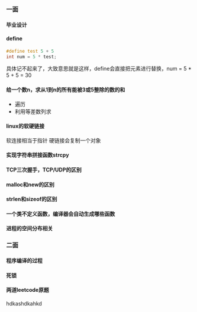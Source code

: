 ### 一面

#### 毕业设计

#### define
```C++
#define test 5 + 5
int num = 5 * test;
```
具体记不起来了，大致意思就是这样，define会直接把元素进行替换，num = 5 * 5 + 5 = 30

#### 给一个数n，求从1到n的所有能被3或5整除的数的和
+ 遍历
+ 利用等差数列求

#### linux的软硬链接
软连接相当于指针
硬链接会复制一个对象

#### 实现字符串拼接函数strcpy

#### TCP三次握手，TCP/UDP的区别

#### malloc和new的区别

#### strlen和sizeof的区别

#### 一个类不定义函数，编译器会自动生成哪些函数

#### 进程的空间分布相关

### 二面
#### 程序编译的过程

#### 死锁

#### 两道leetcode原题

hdkashdkahkd



